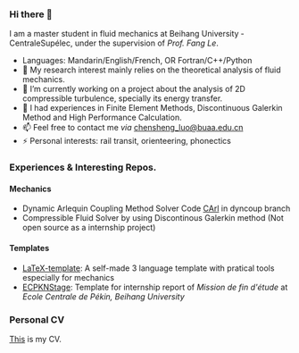 ### Hi there 👋
I am a master student in fluid mechanics at Beihang University ‑ CentraleSupélec, under the supervision of *Prof. Fang Le*. 
- Languages: Mandarin/English/French,  OR  Fortran/C++/Python
- 🤔 My research interest mainly relies on the theoretical analysis of fluid mechanics.
- 🔭 I’m currently working on a project about the analysis of 2D compressible turbulence, specially its energy transfer.
- 🌱 I had experiences in Finite Element Methods, Discontinuous Galerkin Method and High Performance Calculation.
- 📫 Feel free to contact me *via* [chensheng_luo@buaa.edu.cn](mailto:chensheng_luo@buaa.edu.cn)
- ⚡ Personal interests: rail transit, orienteering, phonectics
### Experiences & Interesting Repos.
#### Mechanics
- Dynamic Arlequin Coupling Method Solver Code [CArl](https://github.com/cottereau/CArl/tree/dyncoup) in dyncoup branch
- Compressible Fluid Solver by using Discontinous Galerkin method (Not open source as a internship project) 
#### Templates
- [LaTeX-template](https://github.com/lcs27/LaTeX-template): A self-made 3 language template with pratical tools especially for mechanics
- [ECPKNStage](https://github.com/lcs27/ECPKNStage): Template for internship report of *Mission de fin d'étude* at *Ecole Centrale de Pékin, Beihang University* 
### Personal CV
[This](./CV-lcs-en2.pdf) is my CV.
